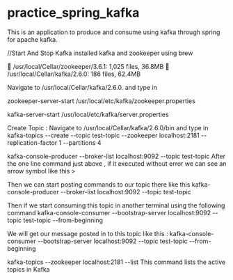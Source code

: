 # practice_spring_kafka
This is an application to produce and consume using kafka through spring for apache kafka.

//Start And Stop Kafka
installed kafka and zookeeper using brew

🍺  /usr/local/Cellar/zookeeper/3.6.1: 1,025 files, 36.8MB
🍺  /usr/local/Cellar/kafka/2.6.0: 186 files, 62.4MB

Navigate to  /usr/local/Cellar/kafka/2.6.0. and type in 

zookeeper-server-start /usr/local/etc/kafka/zookeeper.properties 

kafka-server-start /usr/local/etc/kafka/server.properties

Create Topic :
Navigate to  /usr/local/Cellar/kafka/2.6.0/bin and type in 
kafka-topics --create --topic test-topic --zookeeper localhost:2181 --replication-factor 1 --partitions 4


kafka-console-producer --broker-list localhost:9092 --topic test-topic
After the one line command just above , if it executed without error we can see an arrow symbol like this  >

Then we can start posting commands to our topic there like this 
kafka-console-producer --broker-list localhost:9092 --topic test-topic

Then if we start consuming this topic in another terminal using the following command
kafka-console-consumer --bootstrap-server localhost:9092 --topic test-topic --from-beginning

We will get our message posted in to this topic like this : 
kafka-console-consumer --bootstrap-server localhost:9092 --topic test-topic --from-beginning


 kafka-topics --zookeeper localhost:2181 --list
This command lists the active topics in Kafka



